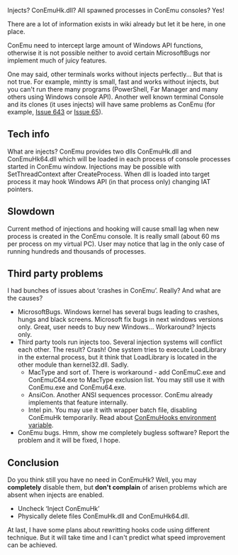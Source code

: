 ﻿Injects? ConEmuHk.dll? All spawned processes in ConEmu consoles? Yes!

There are a lot of information exists in wiki already but let it be here, in one place.

ConEmu need to intercept large amount of Windows API functions, otherwise it is not possible
neither to avoid certain MicrosoftBugs nor implement much of juicy features.

One may said, other terminals works without injects perfectly... But that is not true.
For example, mintty is small, fast and works without injects, but you can't run there
many programs (PowerShell, Far Manager and many others using Windows console API).
Another well known terminal Console and its clones (it uses injects)  will have same problems
as ConEmu (for example, [Issue 643](https://code.google.com/p/conemu-maximus5/issues/detail?id=643) or [Issue 65](https://code.google.com/p/conemu-maximus5/issues/detail?id=65)).

## Tech info ##
What are injects? ConEmu provides two dlls ConEmuHk.dll and ConEmuHk64.dll which
will be loaded in each process of console processes started in ConEmu window.
Injections may be possible with SetThreadContext after CreateProcess.
When dll is loaded into target process it may hook Windows API (in that process only)
changing IAT pointers.

## Slowdown ##
Current method of injections and hooking will cause small lag when new process
is created in the ConEmu console. It is really small (about 60 ms per process on my virtual PC).
User may notice that lag in the only case of running hundreds and thousands of processes.

## Third party problems ##
I had bunches of issues about ‘crashes in ConEmu’. Really? And what are the causes?

  * MicrosoftBugs. Windows kernel has several bugs leading to crashes, hungs and black screens. Microsoft fix bugs in next windows versions only. Great, user needs to buy new Windows... Workaround? Injects only.
  * Third party tools run injects too. Several injection systems will conflict each other. The result? Crash! One system tries to execute LoadLibrary in the external process, but it think that LoadLibrary is located in the other module than kernel32.dll. Sadly.
    * MacType and sort of. There is workaround - add ConEmuC.exe and ConEmuC64.exe to MacType exclusion list. You may still use it with ConEmu.exe and ConEmu64.exe.
    * AnsiCon. Another ANSI sequences processor. ConEmu already implements that feature internally.
    * Intel pin. You may use it with wrapper batch file, disabling ConEmuHk temporarily. Read about [ConEmuHooks environment variable](ConEmuEnvironment.md).
  * ConEmu bugs. Hmm, show me completely bugless software? Report the problem and it will be fixed, I hope.

## Conclusion ##
Do you think still you have no need in ConEmuHk?
Well, you may **completely** disable them, but **don't complain** of arisen problems which are absent when injects are enabled.

  * Uncheck ‘Inject ConEmuHk’
  * Physically delete files ConEmuHk.dll and ConEmuHk64.dll.

At last, I have some plans about rewritting hooks code using different technique. But it will take time
and I can't predict what speed improvement can be achieved.